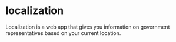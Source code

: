 # localization
Localization is a web app that gives you information on government representatives based on your current location.
